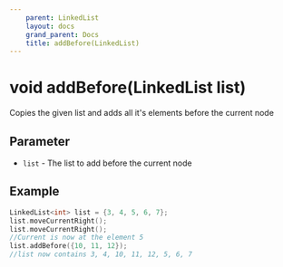 ```yaml
---
    parent: LinkedList
    layout: docs
    grand_parent: Docs
    title: addBefore(LinkedList)
---
```

# void addBefore(LinkedList list)
Copies the given list and adds all it's elements before the current node

## Parameter
- `list` - The list to add before the current node

## Example
```cpp
LinkedList<int> list = {3, 4, 5, 6, 7};
list.moveCurrentRight();
list.moveCurrentRight();
//Current is now at the element 5
list.addBefore({10, 11, 12});
//list now contains 3, 4, 10, 11, 12, 5, 6, 7
```